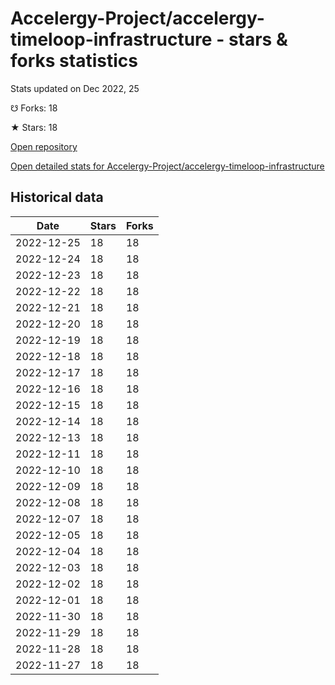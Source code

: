 # Accelergy-Project/accelergy-timeloop-infrastructure - stars & forks statistics

Stats updated on Dec 2022, 25

☋ Forks: 18

★ Stars: 18

[Open repository](https://github.com/Accelergy-Project/accelergy-timeloop-infrastructure)

[Open detailed stats for Accelergy-Project/accelergy-timeloop-infrastructure](https://reviewgithub.com/rep/Accelergy-Project/accelergy-timeloop-infrastructure)

## Historical data
| Date | Stars | Forks |
|------|-------|-------|
| 2022-12-25 | 18 | 18 | 
| 2022-12-24 | 18 | 18 | 
| 2022-12-23 | 18 | 18 | 
| 2022-12-22 | 18 | 18 | 
| 2022-12-21 | 18 | 18 | 
| 2022-12-20 | 18 | 18 | 
| 2022-12-19 | 18 | 18 | 
| 2022-12-18 | 18 | 18 | 
| 2022-12-17 | 18 | 18 | 
| 2022-12-16 | 18 | 18 | 
| 2022-12-15 | 18 | 18 | 
| 2022-12-14 | 18 | 18 | 
| 2022-12-13 | 18 | 18 | 
| 2022-12-11 | 18 | 18 | 
| 2022-12-10 | 18 | 18 | 
| 2022-12-09 | 18 | 18 | 
| 2022-12-08 | 18 | 18 | 
| 2022-12-07 | 18 | 18 | 
| 2022-12-05 | 18 | 18 | 
| 2022-12-04 | 18 | 18 | 
| 2022-12-03 | 18 | 18 | 
| 2022-12-02 | 18 | 18 | 
| 2022-12-01 | 18 | 18 | 
| 2022-11-30 | 18 | 18 | 
| 2022-11-29 | 18 | 18 | 
| 2022-11-28 | 18 | 18 | 
| 2022-11-27 | 18 | 18 | 

